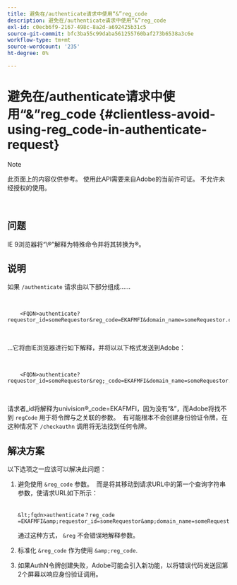 ```yaml
---
title: 避免在/authenticate请求中使用“&”reg_code
description: 避免在/authenticate请求中使用“&”reg_code
exl-id: c0ecb6f9-2167-498c-8a2d-a692425b31c5
source-git-commit: bfc3ba55c99daba561255760baf273b6538a3c6e
workflow-type: tm+mt
source-wordcount: '235'
ht-degree: 0%

---
```


# 避免在/authenticate请求中使用“&amp;”reg_code {#clientless-avoid-using-reg_code-in-authenticate-request}

>[!NOTE]
>
>此页面上的内容仅供参考。 使用此API需要来自Adobe的当前许可证。 不允许未经授权的使用。

</br>



## 问题

IE 9浏览器将“\®”解释为特殊命令并将其转换为®。 

## 说明

如果 `/authenticate` 请求由以下部分组成……

 

```
    <FQDN>authenticate? requestor_id=someRequestor&reg_code=EKAFMFI&domain_name=someRequestor.com&noflash=true&mso_id=someMvpd&redirect_url=someRequestor.redirect.url.html
```
 

...它将由IE浏览器进行如下解释，并将以以下格式发送到Adobe：

 

```
    <FQDN>authenticate?requestor_id=someRequestor&reg;_code=EKAFMFI&domain_name=someRequestor.com&noflash=true&mso_id=someMvpd&redirect_url=someRequestor.redirect.url.html
```
 

请求者\_id将解释为univision®\_code=EKAFMFI，因为没有“&amp;”，而Adobe将找不到 `regCode` 用于将令牌与之关联的参数。  有可能根本不会创建身份验证令牌，在这种情况下 `/checkauthn` 调用将无法找到任何令牌。



## 解决方案

以下选项之一应该可以解决此问题：

1. 避免使用 `&reg_code` 参数。  而是将其移动到请求URL中的第一个查询字符串参数，使请求URL如下所示：\
    

       &lt;fqdn>authenticate？reg_code =EKAFMFI&amp;requestor_id=someRequestor&amp;domain_name=someRequestor.com&amp;noflash=true&amp;mso_id=someMvpd&amp;redirect_url=someRequestor.redirect.url.html
   

   通过这种方式， `&reg` 不会错误地解释参数。

1. 标准化 `&reg_code` 作为使用 `&amp;reg_code`.

1. 如果AuthN令牌创建失败，Adobe可能会引入新功能，以将错误代码发送回第2个屏幕以响应身份验证调用。
